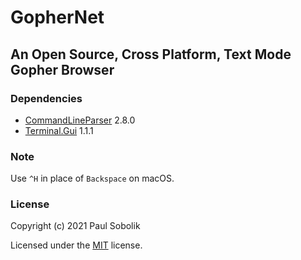 # GopherNet
## An Open Source, Cross Platform, Text Mode Gopher Browser

### Dependencies
- [CommandLineParser](https://github.com/commandlineparser/commandline) 2.8.0
- [Terminal.Gui](https://github.com/migueldeicaza/gui.cs) 1.1.1

### Note
Use `^H` in place of `Backspace` on macOS.

### License
Copyright (c) 2021 Paul Sobolik

Licensed under the [MIT](LICENSE.txt) license.

